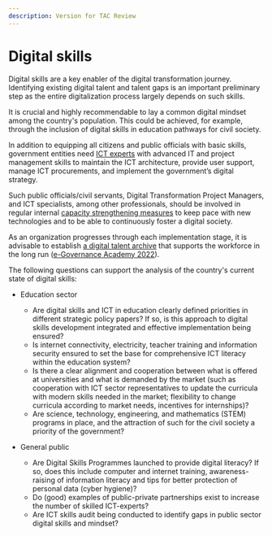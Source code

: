 ```yaml
---
description: Version for TAC Review
---
```


# Digital skills

Digital skills are a key enabler of the digital transformation journey. Identifying existing digital talent and talent gaps is an important preliminary step as the entire digitalization process largely depends on such skills.

It is crucial and highly recommendable to lay a common digital mindset among the country's population. This could be achieved, for example, through the inclusion of digital skills in education pathways for civil society.

In addition to equipping all citizens and public officials with basic skills, government entities need [ICT experts](../../annex/govstack-user-profiles-taxonomy.md) with advanced IT and project management skills to maintain the ICT architecture, provide user support, manage ICT procurements, and implement the government’s digital strategy.

Such public officials/civil servants, Digital Transformation Project Managers, and ICT specialists, among other professionals, should be involved in regular internal [capacity strengthening measures](../../learning-and-exchange/govlearn.md) to keep pace with new technologies and to be able to continuously foster a digital society.

As an organization progresses through each implementation stage, it is advisable to establish [a digital talent archive](https://govstack.gitbook.io/implementation-playbook/govstack-implementation-playbook/learning-and-exchange/capacity-development/digital-skills-in-relation-to-capacity-building) that supports the workforce in the long run ([e-Governance Academy 2022](https://ega.ee/publication/study-kenya-digital-readiness/)).

The following questions can support the analysis of the country's current state of digital skills:

*   Education sector&#x20;

    * Are digital skills and ICT in education clearly defined priorities in different strategic policy papers? If so, is this approach to digital skills development integrated and effective implementation being ensured?&#x20;
    * Is internet connectivity, electricity, teacher training and information security ensured to set the base for comprehensive ICT literacy within the education system?&#x20;
    * Is there a clear alignment and cooperation between what is offered at universities and what is demanded by the market (such as cooperation with ICT sector representatives to update the curricula with modern skills needed in the market; flexibility to change curricula according to market needs, incentives for internships)?&#x20;
    * Are science, technology, engineering, and mathematics (STEM) programs in place, and the attraction of such for the civil society a priority of the government? &#x20;

    &#x20;
* General public&#x20;
  * Are Digital Skills Programmes launched to provide digital literacy? If so, does this include computer and internet training, awareness-raising of information literacy and tips for better protection of personal data (cyber hygiene)?&#x20;
  * Do (good) examples of public-private partnerships exist to increase the number of skilled ICT-experts?&#x20;
  * Are ICT skills audit being conducted to identify gaps in public sector digital skills and mindset?&#x20;

&#x20;
